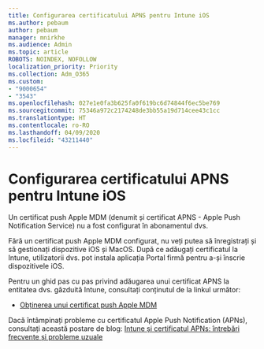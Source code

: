 ```yaml
---
title: Configurarea certificatului APNS pentru Intune iOS
ms.author: pebaum
author: pebaum
manager: mnirkhe
ms.audience: Admin
ms.topic: article
ROBOTS: NOINDEX, NOFOLLOW
localization_priority: Priority
ms.collection: Adm_O365
ms.custom:
- "9000654"
- "3543"
ms.openlocfilehash: 027e1e0fa3b625fa0f619bc6d74844f6ec5be769
ms.sourcegitcommit: 75346a972c2174248de3bb55a19d714cee43c1cc
ms.translationtype: HT
ms.contentlocale: ro-RO
ms.lasthandoff: 04/09/2020
ms.locfileid: "43211440"
---
```

# <a name="intune-ios-set-up-apns-certificate"></a>Configurarea certificatului APNS pentru Intune iOS

Un certificat push Apple MDM (denumit și certificat APNS - Apple Push Notification Service) nu a fost configurat în abonamentul dvs.

Fără un certificat push Apple MDM configurat, nu veți putea să înregistrați și să gestionați dispozitive iOS și MacOS. După ce adăugați certificatul la Intune, utilizatorii dvs. pot instala aplicația Portal firmă pentru a-și înscrie dispozitivele iOS.

Pentru un ghid pas cu pas privind adăugarea unui certificat APNS la entitatea dvs. găzduită Intune, consultați conținutul de la linkul următor:

- [Obținerea unui certificat push Apple MDM](https://docs.microsoft.com/mem/intune/enrollment/apple-mdm-push-certificate-get)

Dacă întâmpinați probleme cu certificatul Apple Push Notification (APNs), consultați această postare de blog: [Intune și certificatul APNs: întrebări frecvente și probleme uzuale](https://techcommunity.microsoft.com/t5/Intune-Customer-Success/Intune-and-the-APNs-certificate-FAQ-and-common-issues/ba-p/280121)
